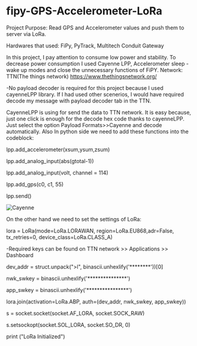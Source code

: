 # fipy-GPS-Accelerometer-LoRa

Project Purpose:
Read GPS and Accelerometer values and push them to server via LoRa.

Hardwares that used:
FiPy, PyTrack, Multitech Conduit Gateway

In this project, I pay attention to consume low power and stability. To decrease power consumption I used Cayenne LPP, Accelerometer sleep - wake up modes and close the unnecessary functions of FiPY.
Network:
TTN(The things network)
https://www.thethingsnetwork.org/

-No payload decoder is required for this project because I used cayenneLPP library. If I had used other scenerios, I would have required decode my message with payload decoder tab in the TTN. 

CayenneLPP is using for send the data to TTN network. It is easy because, just one click is enough for the decode hex code thanks to cayenneLPP.
Just select the option Payload Formats>>Cayenne and decode automatically.
Also In python side we need to add these functions into the codeblock:

lpp.add_accelerometer(xsum,ysum,zsum)

lpp.add_analog_input(abs(gtotal-1))

lpp.add_analog_input(volt, channel = 114)

lpp.add_gps(c0, c1, 55)

lpp.send()

![Cayenne](https://github.com/mcagriaksoy/fipy-GPS-Accelerometer-LoRa/blob/master/1.PNG)


On the other hand we need to set the settings of LoRa:

lora = LoRa(mode=LoRa.LORAWAN, region=LoRa.EU868,adr=False, tx_retries=0, device_class=LoRa.CLASS_A)

-Required keys can be found on TTN network >> Applications >> Dashboard

dev_addr = struct.unpack(">l", binascii.unhexlify('********'))[0]

nwk_swkey = binascii.unhexlify('***************')

app_swkey = binascii.unhexlify('****************')

lora.join(activation=LoRa.ABP, auth=(dev_addr, nwk_swkey, app_swkey))

s = socket.socket(socket.AF_LORA, socket.SOCK_RAW)

s.setsockopt(socket.SOL_LORA, socket.SO_DR, 0)

print ("LoRa Initialized")

